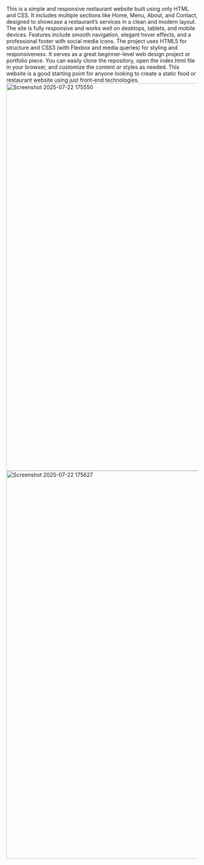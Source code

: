 This is a simple and responsive restaurant website built using only HTML and CSS. It includes multiple sections like Home, Menu, About, and Contact, designed to showcase a restaurant’s services in a clean and modern layout. The site is fully responsive and works well on desktops, tablets, and mobile devices. Features include smooth navigation, elegant hover effects, and a professional footer with social media icons. The project uses HTML5 for structure and CSS3 (with Flexbox and media queries) for styling and responsiveness. It serves as a great beginner-level web design project or portfolio piece. You can easily clone the repository, open the index.html file in your browser, and customize the content or styles as needed. This website is a good starting point for anyone looking to create a static food or restaurant website using just front-end technologies.
<img width="1895" height="1018" alt="Screenshot 2025-07-22 175550" src="https://github.com/user-attachments/assets/516fb5de-8fa2-4842-b77a-146f25a72a76" />
<img width="1896" height="1019" alt="Screenshot 2025-07-22 175627" src="https://github.com/user-attachments/assets/e1dff213-aeae-4d3d-a1a1-713cce0c91db" />

